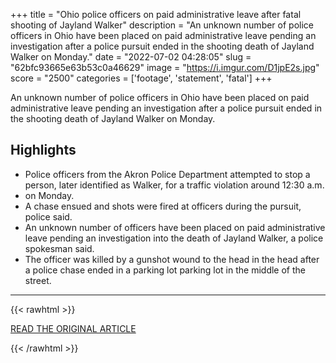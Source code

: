 +++
title = "Ohio police officers on paid administrative leave after fatal shooting of Jayland Walker"
description = "An unknown number of police officers in Ohio have been placed on paid administrative leave pending an investigation after a police pursuit ended in the shooting death of Jayland Walker on Monday."
date = "2022-07-02 04:28:05"
slug = "62bfc93665e63b53c0a46629"
image = "https://i.imgur.com/D1jpE2s.jpg"
score = "2500"
categories = ['footage', 'statement', 'fatal']
+++

An unknown number of police officers in Ohio have been placed on paid administrative leave pending an investigation after a police pursuit ended in the shooting death of Jayland Walker on Monday.

## Highlights

- Police officers from the Akron Police Department attempted to stop a person, later identified as Walker, for a traffic violation around 12:30 a.m.
- on Monday.
- A chase ensued and shots were fired at officers during the pursuit, police said.
- An unknown number of officers have been placed on paid administrative leave pending an investigation into the death of Jayland Walker, a police spokesman said.
- The officer was killed by a gunshot wound to the head in the head after a police chase ended in a parking lot parking lot in the middle of the street.

---

{{< rawhtml >}}
  <p class="article-category">
    <a target="_blank" href="https://www.cnn.com/2022/06/30/us/ohio-police-officers-jayland-walker-shooting/index.html">READ THE ORIGINAL ARTICLE</a>
  </p>
{{< /rawhtml >}}
